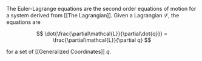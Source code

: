 The Euler-Lagrange equations are the second order equations of motion for a system derived from [[The Lagrangian]]. Given a Lagrangian $\mathcal{L}$, the equations are

$$
\dot{\frac{\partial\mathcal{L}}{\partial\dot{q}}} = \frac{\partial\mathcal{L}}{\partial q}
$$

for a set of [[Generalized Coordinates]] $q$.
